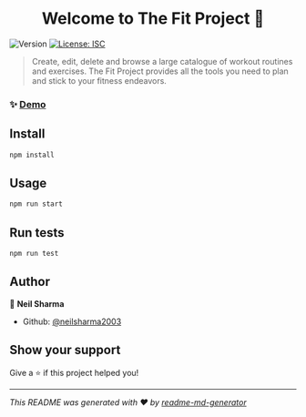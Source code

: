 <h1 align="center">Welcome to The Fit Project 👋</h1>
<p>
  <img alt="Version" src="https://img.shields.io/badge/version-1.0.0-blue.svg?cacheSeconds=2592000" />
  <a href="#" target="_blank">
    <img alt="License: ISC" src="https://img.shields.io/badge/License-ISC-yellow.svg" />
  </a>
</p>

> Create, edit, delete and browse a large catalogue of workout routines and exercises. The Fit Project provides all the tools you need to plan and stick to your fitness endeavors. 

### ✨ [Demo](https://thefitproject.herokuapp.com)

## Install

```sh
npm install
```

## Usage

```sh
npm run start
```

## Run tests

```sh
npm run test
```

## Author

👤 **Neil Sharma**

* Github: [@neilsharma2003](https://github.com/neilsharma2003)

## Show your support

Give a ⭐️ if this project helped you!

***
_This README was generated with ❤️ by [readme-md-generator](https://github.com/kefranabg/readme-md-generator)_
